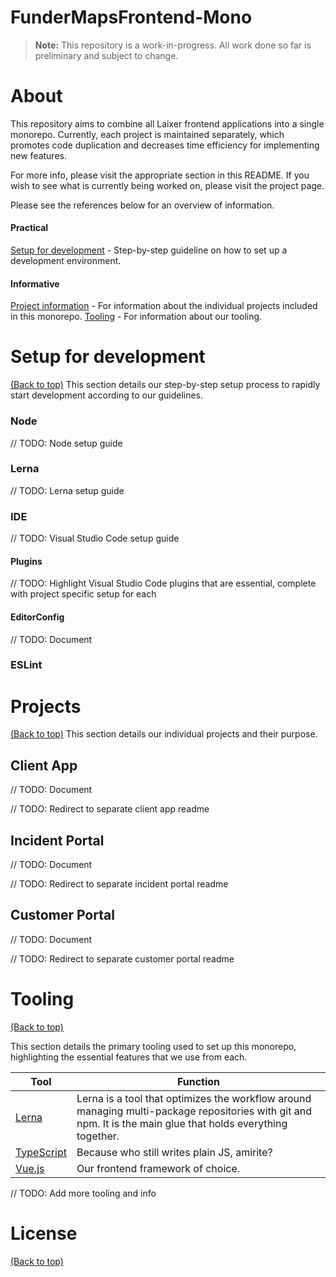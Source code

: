 # FunderMapsFrontend-Mono
> **Note:** This repository is a work-in-progress. All work done so far is preliminary and subject to change.


# About
This repository aims to combine all Laixer frontend applications into a single monorepo. Currently, each project is maintained separately, which promotes code duplication and decreases time efficiency for implementing new features.

For more info, please visit the appropriate section in this README. If you wish to see what is currently being worked on, please visit the project page. 

Please see the references below for an overview of information.

#### Practical 
[Setup for development](#setup-for-development) - Step-by-step guideline on how to set up a development environment.

#### Informative
[Project information](#projects) - For information about the individual projects included in this monorepo.
[Tooling](#tooling)  - For information about our tooling.



# Setup for development
[(Back to top)](#About)
This section details our step-by-step setup process to rapidly start development according to our guidelines.

### Node

// TODO: Node setup guide

### Lerna

// TODO: Lerna setup guide

### IDE
// TODO: Visual Studio Code setup guide

#### Plugins

// TODO: Highlight Visual Studio Code plugins that are essential, complete with project specific setup for each

#### EditorConfig
// TODO: Document 

### ESLint

# Projects
[(Back to top)](#About)
This section details our individual projects and their purpose.

## Client App

// TODO: Document

// TODO: Redirect to separate client app readme

## Incident Portal

// TODO: Document

// TODO: Redirect to separate incident portal readme

## Customer Portal

// TODO: Document

// TODO: Redirect to separate customer portal readme

# Tooling
[(Back to top)](#About)

This section details the primary tooling used to set up this monorepo, highlighting the essential features that we use from each.

|   Tool             |Function                  |
|----------------|-------------------------------|
|[Lerna](https://github.com/lerna/lerna)			| Lerna is a tool that optimizes the workflow around managing multi-package repositories with git and npm. It is the main glue that holds everything together.|
|[TypeScript](https://www.typescriptlang.org/)      | Because who still writes plain JS, amirite?            |
|[Vue.js](https://vuejs.org/)          |Our frontend framework of choice.|

// TODO: Add more tooling and info

# License 
[(Back to top)](#About)
